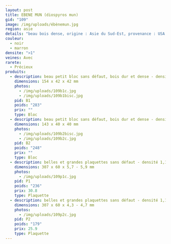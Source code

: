 ```yaml
---
layout: post
title: EBENE MUN (diospyros mun)
gid: "109"
image: /img/uploads/ébènemun.jpg
region: asie
details: "beau bois dense, origine : Asie du Sud-Est, provenance : USA "
couleur:
  - noir
  - marron
densite: ">1"
veines: Avec
rarete:
  - Précieux
produits:
  - description: beau petit bloc sans défaut, bois dur et dense - densité 1,04
    dimensions: 154 x 42 x 42 mm
    photos:
      - /img/uploads/109b1c.jpg
      - /img/uploads/109b1bisc.jpg
    pid: B1
    poids: "283"
    prix: ""
    type: Bloc
  - description: beau petit bloc sans défaut, bois dur et dense - densité 1,08
    dimensions: 143 x 40 x 40 mm
    photos:
      - /img/uploads/109b2bisc.jpg
      - /img/uploads/109b2c.jpg
    pid: B2
    poids: "248"
    prix: ""
    type: Bloc
  - description: belles et grandes plaquettes sans défaut - densité 1,10
    dimensions: 307 x 60 x 5,7 - 5,9 mm
    photos:
      - /img/uploads/109p1c.jpg
    pid: P1
    poids: "236"
    prix: 30.8
    type: Plaquette
  - description: belles et grandes plaquettes sans défaut - densité 1,10
    dimensions: 307 x 60 x 4,3 - 4,7 mm
    photos:
      - /img/uploads/109p2c.jpg
    pid: P2
    poids: "179"
    prix: 25.9
    type: Plaquette
---
```

